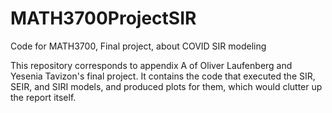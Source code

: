 # MATH3700ProjectSIR
Code for MATH3700, Final project, about COVID SIR modeling

This repository corresponds to appendix A of Oliver Laufenberg and Yesenia Tavizon's final project.
It contains the code that executed the SIR, SEIR, and SIRI models, and produced plots for them, which would clutter up the report itself.
